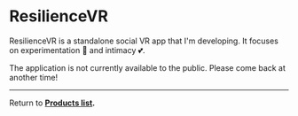 ﻿---
sidebar_position: 1
---

# ResilienceVR

ResilienceVR is a standalone social VR app that I'm developing. It focuses on experimentation 🧪 and intimacy 💕.

The application is not currently available to the public. Please come back at another time!

---

Return to **[Products list](../products/intro).**